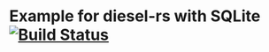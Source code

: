 Example for diesel-rs with SQLite [![Build Status](https://travis-ci.org/termoshtt/diesel_sqlite_example.svg?branch=master)](https://travis-ci.org/termoshtt/diesel_sqlite_example)
========================================
